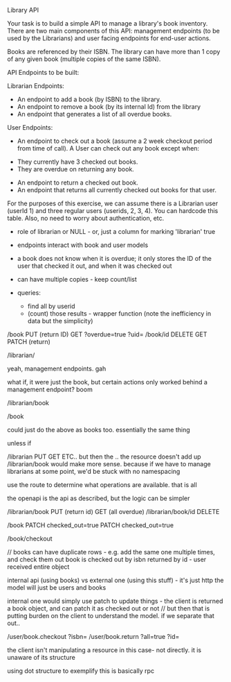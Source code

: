 Library API

Your task is to build a simple API to manage a library's book inventory. There are two main components of this API: management endpoints (to be used by the Librarians) and user facing endpoints for end-user actions.

Books are referenced by their ISBN. The library can have more than 1 copy of any given book (multiple copies of the same ISBN).

API Endpoints to be built:

Librarian Endpoints:
* An endpoint to add a book (by ISBN) to the library.
* An endpoint to remove a book (by its internal Id) from the library
* An endpoint that generates a list of all overdue books.

User Endpoints:
* An endpoint to check out a book (assume a 2 week checkout period from time of call). A User can check out any book except when:
- They currently have 3 checked out books.
- They are overdue on returning any book.
* An endpoint to return a checked out book.
* An endpoint that returns all currently checked out books for that user.

For the purposes of this exercise, we can assume there is a Librarian user (userId 1) and three regular users (userids, 2, 3, 4). You can hardcode this table. Also, no need to worry about authentication, etc.


- role of librarian or NULL - or, just a column for marking 'librarian' true

- endpoints interact with book and user models

- a book does not know when it is overdue; it only stores the ID of the user that checked it out, and when it was checked out
- can have multiple copies - keep count/list

- queries:
  - find all by userid
  - (count) those results - wrapper function (note the inefficiency in data but the simplicity)

/book
PUT (return ID)
GET ?overdue=true ?uid=
/book/id
DELETE
GET
PATCH (return)


/librarian/

yeah, management endpoints. gah

what if, it were just the book, but certain actions only worked behind a management endpoint? boom

/librarian/book

/book

could just do the above as books too. essentially the  same thing

unless if

/librarian PUT GET ETC.. but then the .. the resource doesn't add up
/librarian/book would make more sense. because if we have to manage librarians at some point, we'd be stuck with no namespacing

use the route to determine what operations are available. that is all

the openapi is the api as described, but the logic can be simpler

/librarian/book
PUT (return id)
GET (all overdue)
/librarian/book/id
DELETE

/book
PATCH checked_out=true
PATCH checked_out=true

/book/checkout



// books can have duplicate rows - e.g. add the same one multiple times, and check them out
book is checked out by isbn
returned by id - user received entire object






internal api (using books) vs external one (using this stuff) - it's just http
the model will just be users and books

internal one would simply use patch to update things - the client is returned a book object, and can patch it as checked out or not
// but then that is putting burden on the client to understand the model. if we separate that out..

/user/book.checkout ?isbn=
/user/book.return ?all=true ?id=

the client isn't manipulating a resource in this case- not directly. it is unaware of its structure

using dot structure to exemplify this is basically rpc
